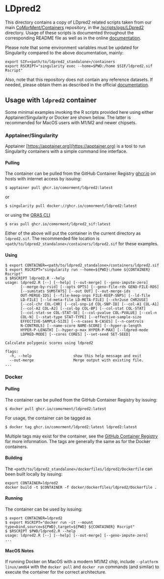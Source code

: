 # LDpred2

This directory contains a copy of LDpred2 related scripts taken from our main [CoMorMent/Containers](https://github.com/comorment/containers) repository, 
in the [<containers>/scripts/pgs/LDpred2](https://github.com/comorment/containers/tree/main/scripts/pgs/LDpred2) directory. 
Usage of these scripts is documented throughout the corresponding README file as well as in the online [documentation](https://cosgap.readthedocs.io/en/latest/scripts/pgs/LDpred2/README.html).

Please note that some environment variables must be updated for Singularity compared to the above documentation, mainly:

```
export SIF=<path/to/ldpred2_standalone>/containers
export RSCRIPT="singularity exec --home=$PWD:/home $SIF/ldpred2.sif Rscript"
```

Also, note that this repository does not contain any reference datasets.
If needed, please obtain them as described in the official [documentation](https://cosgap.readthedocs.io/en/latest/scripts/pgs/LDpred2/README.html).

## Usage with ``ldpred2`` container

Some minimal examples invoking the R scripts provided here using either Apptainer/Singularity or Docker are shown below.
The latter is recommended for MacOS users with M1/M2 and newer chipsets.

### Apptainer/Singularity

Apptainer [https://apptainer.org](https://apptainer.org) is a tool to run Singularity containers with a simple command line interface.

#### Pulling

The container can be pulled from the GitHub Container Registry [ghcr.io](https://ghcr.io) on hosts with internet access by issuing:

```
$ apptainer pull ghcr.io/comorment/ldpred2:latest
```

or

```
$ singularity pull docker://ghcr.io/comorment/ldpred2:latest
```

or using the [ORAS CLI](https://oras.land)

```
$ oras pull ghcr.io/comorment/ldpred2_sif:latest
```

Either of the above will put the container in the current directory as `ldpred2.sif`.
The recommended file location is `<path/to/ldpred2_standalone>/containers/ldpred2.sif` for these examples.

#### Using

```
$ export CONTAINER=<path/to/ldpred2_standalone>/containers/ldpred2.sif
$ export RSCRIPT="singularity run --home=${PWD}:/home ${CONTAINER} Rscript"
$ $RSCRIPT ldpred2.R --help
usage: ldpred2.R [--] [--help] [--out-merge] [--geno-impute-zero]
       [--merge-by-rsid] [--opts OPTS] [--geno-file-rds GENO-FILE-RDS]
       [--sumstats SUMSTATS] [--out OUT] [--out-merge-ids
       OUT-MERGE-IDS] [--file-keep-snps FILE-KEEP-SNPS] [--ld-file
       LD-FILE] [--ld-meta-file LD-META-FILE] [--chr2use CHR2USE]
       [--col-chr COL-CHR] [--col-snp-id COL-SNP-ID] [--col-A1 COL-A1]
       [--col-A2 COL-A2] [--col-bp COL-BP] [--col-stat COL-STAT]
       [--col-stat-se COL-STAT-SE] [--col-pvalue COL-PVALUE] [--col-n
       COL-N] [--stat-type STAT-TYPE] [--effective-sample-size
       EFFECTIVE-SAMPLE-SIZE] [--n-cases N-CASES] [--n-controls
       N-CONTROLS] [--name-score NAME-SCORE] [--hyper-p-length
       HYPER-P-LENGTH] [--hyper-p-max HYPER-P-MAX] [--ldpred-mode
       LDPRED-MODE] [--cores CORES] [--set-seed SET-SEED]

Calculate polygenic scores using ldpred2

flags:
  -h, --help                   show this help message and exit
  --out-merge                  Merge output with existing file.
...
```

### Docker

#### Pulling

The container can be pulled from the GitHub Container Registry by issuing:

```
$ docker pull ghcr.io/comorment/ldpred2:latest
```

For usage, the container can be tagged as
```
$ docker tag ghcr.io/comorment/ldpred2:latest ldpred2:latest
```

Multiple tags may exist for the container, see the [GitHub Container Registry](https://ghcr.io/comorment/ldpred2) for more information.
The tags are generally the same as for the Docker containers.

#### Building

The ``<path/to/ldpred2_standalone>/dockerfiles/ldpred2/Dockerfile`` can been built locally by issuing:

```
export CONTAINER=ldpred2
docker build -t $CONTAINER -f docker/dockerfiles/ldpred2/Dockerfile .
```

#### Running

The container can be used by issuing:

```
$ export CONTAINER=ldpred2
$ export RSCRIPT="docker run -it --mount type=bind,source=${PWD},target=${PWD} ${CONTAINER} Rscript"
$ $RSCRIPT $PWD/ldpred2.R --help
usage: ldpred2.R [--] [--help] [--out-merge] [--geno-impute-zero]
...
```

#### MacOS Notes

If running Docker on MacOS with a modern M1/M2 chip, include `--platform linux/amd64` with the `docker pull` and `docker run` commands (and similar) to execute the container for the correct architecture.
